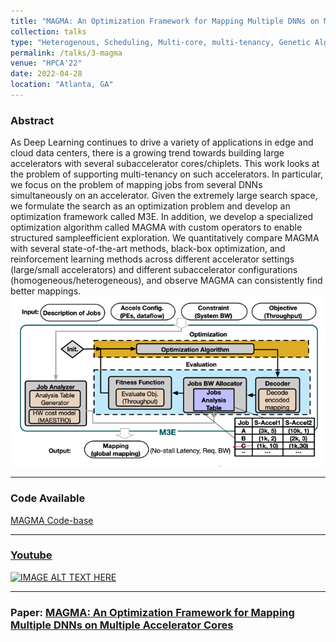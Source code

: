 ```yaml
---
title: "MAGMA: An Optimization Framework for Mapping Multiple DNNs on Multiple Accelerator Cores"
collection: talks
type: "Heterogenous, Scheduling, Multi-core, multi-tenancy, Genetic Algorithm, Performance modeling"
permalink: /talks/3-magma
venue: "HPCA'22"
date: 2022-04-28
location: "Atlanta, GA"
--- 
```

### Abstract
As Deep Learning continues to drive a variety of
applications in edge and cloud data centers, there is a growing
trend towards building large accelerators with several subaccelerator cores/chiplets. This work looks at the problem of
supporting multi-tenancy on such accelerators. In particular,
we focus on the problem of mapping jobs from several DNNs
simultaneously on an accelerator. Given the extremely large
search space, we formulate the search as an optimization problem and develop an optimization framework called M3E. In
addition, we develop a specialized optimization algorithm called
MAGMA with custom operators to enable structured sampleefficient exploration. We quantitatively compare MAGMA
with several state-of-the-art methods, black-box optimization,
and reinforcement learning methods across different accelerator settings (large/small accelerators) and different subaccelerator configurations (homogeneous/heterogeneous), and
observe MAGMA can consistently find better mappings.
![img_2.png](img_2.png)

----
### Code Available
[MAGMA Code-base](https://github.com/maestro-project/magma)

------
### [Youtube]((https://www.youtube.com/watch?v=8ZwTBlAswGA))
[![IMAGE ALT TEXT HERE](https://img.youtube.com/vi/8ZwTBlAswGA/0.jpg)](https://www.youtube.com/watch?v=8ZwTBlAswGA)

-----------
### Paper: [MAGMA: An Optimization Framework for Mapping Multiple DNNs on Multiple Accelerator Cores](https://arxiv.org/abs/2104.13997)
